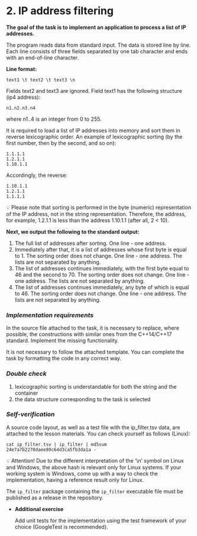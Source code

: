 # 2. IP address filtering
**The goal of the task is to implement an application to process a list of IP addresses.**

The program reads data from standard input. The data is stored line by line. Each line consists of three fields separated by one tab character and ends with an end-of-line character.

**Line format:**
```
text1 \t text2 \t text3 \n
```
Fields text2 and text3 are ignored. Field text1 has the following structure (ip4 address):
```
n1.n2.n3.n4
```
where n1..4 is an integer from 0 to 255.

It is required to load a list of IP addresses into memory and sort them in reverse lexicographic order. An example of lexicographic sorting (by the first number, then by the second, and so on):
```
1.1.1.1
1.2.1.1
1.10.1.1
```
Accordingly, the reverse:
```
1.10.1.1
1.2.1.1
1.1.1.1
```
💡 Please note that sorting is performed in the byte (numeric) representation of the IP address, not in the string representation. Therefore, the address, for example, 1.2.1.1 is less than the address 1.10.1.1 (after all, 2 < 10).

**Next, we output the following to the standard output:**

1. The full list of addresses after sorting. One line - one address.
2. Immediately after that, it is a list of addresses whose first byte is equal to 1. The sorting order does not change. One line - one address. The lists are not separated by anything.
3. The list of addresses continues immediately, with the first byte equal to 46 and the second to 70. The sorting order does not change. One line - one address. The lists are not separated by anything.
4. The list of addresses continues immediately, any byte of which is equal to 46. The sorting order does not change. One line - one address. The lists are not separated by anything.
### *Implementation requirements*
In the source file attached to the task, it is necessary to replace, where possible, the constructions with similar ones from the C++14/C++17 standard. Implement the missing functionality.

It is not necessary to follow the attached template. You can complete the task by formatting the code in any correct way.
### *Double check*
1. lexicographic sorting is understandable for both the string and the container
2. the data structure corresponding to the task is selected
### *Self-verification*
A source code layout, as well as a test file with the ip_filter.tsv data, are attached to the lesson materials. You can check yourself as follows (Linux):
```
cat ip_filter.tsv | ip_filter | md5sum
24e7a7b2270daee89c64d3ca5fb3da1a -
```
💡 Attention! Due to the different interpretation of the ‘\n’ symbol on Linux and Windows, the above hash is relevant only for Linux systems. If your working system is Windows, come up with a way to check the implementation, having a reference result only for Linux.

The `ip_filter` package containing the `ip_filter` executable file must be published as a release in the repository.
- **Additional exercise**

  Add unit tests for the implementation using the test framework of your choice (GoogleTest is recommended).
